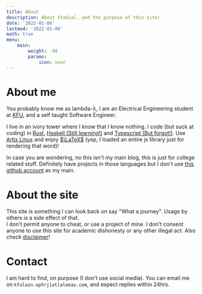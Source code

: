 ```yaml
---
title: About
description: About Stadial, and the purpose of this site!
date: '2022-01-06'
lastmod: '2022-01-06'
math: true
menu:
    main: 
        weight: -90
        params:
            icon: user
---
```


# About me

You probably know me as lambda-λ, I am an Electrical Engineering
student at [KFU](https://kfu.edu.sa/), and a self taught Software
Engineer.

I live in an ivory tower where I know that I know nothing. I code (but
suck at coding) in [Rust](https://www.rust-lang.org/),
[Haskell (Still learning!)](https://haskell.org/)
and [Typescript (But forgot!)](https://www.typescriptlang.org/). Use [Artix
Linux](https://artixlinux.org/) and enjoy [$\LaTeX$](TODO:LINK_LATEX!) (yep,
I loaded an entire js library just for rendering that word)!  

In case you are wondering, no this isn't my main blog, this is just
for college related stuff. Definitely have projects in those languages
but I don't use [this github account](https://github.com/stadial) as
my main.

# About the site
This site is something I can look back on say "What a journey". Usage
by others is a side effect of that.  
I don't permit anyone to cheat, or use a project of mine. I don't consent
anyone to use this site for academic dishonesty or any other illegal
act. Also check [disclaimer](/disclaimer)!

# Contact
I am hard to find, on purpose (I don't use social media). You can email
me on `kfulain.uphrj[at]aleeas.com`, and expect replies within 24hrs.



